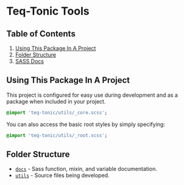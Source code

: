 # Teq-Tonic Tools

## Table of Contents

1. [Using This Package In A Project](#using-this-package-in-a-project)
2. [Folder Structure](#folder-structure)
3. [SASS Docs](https://ernieayala.github.io/teq-tonic/)


## Using This Package In A Project

This project is configured for easy use during development and as a package when included in your project.

```sass
@import 'teq-tonic/utils/_core.scss';
```

You can also access the basic root styles by simply specifying:

```sass
@import 'teq-tonic/utils/_root.scss';
```

## Folder Structure

* [`docs`](./docs) - Sass function, mixin, and variable documentation.
* [`utils`](./utils) - Source files being developed.
